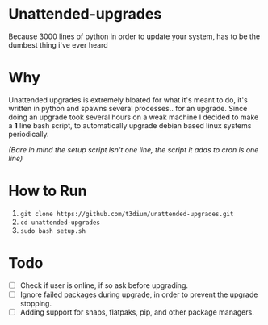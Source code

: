 # Unattended-upgrades 
Because 3000 lines of python in order to update your system, has to be the dumbest thing i've ever heard

# Why
Unattended upgrades is extremely bloated for what it's meant to do, it's written in python and spawns several processes.. for an upgrade. Since doing an upgrade took several hours on a weak machine I decided to make a **1** line bash script, to automatically upgrade debian based linux systems periodically. 

_(Bare in mind the setup script isn't one line, the script it adds to cron is one line)_

# How to Run
1) `git clone https://github.com/t3dium/unattended-upgrades.git`
2) `cd unattended-upgrades`
3) `sudo bash setup.sh`

# Todo

- [ ] Check if user is online, if so ask before upgrading.
- [ ] Ignore failed packages during upgrade, in order to prevent the upgrade stopping.
- [ ] Adding support for snaps, flatpaks, pip, and other package managers.

